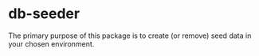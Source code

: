 # db-seeder

The primary purpose of this package is to create (or remove) seed data in your chosen environment.